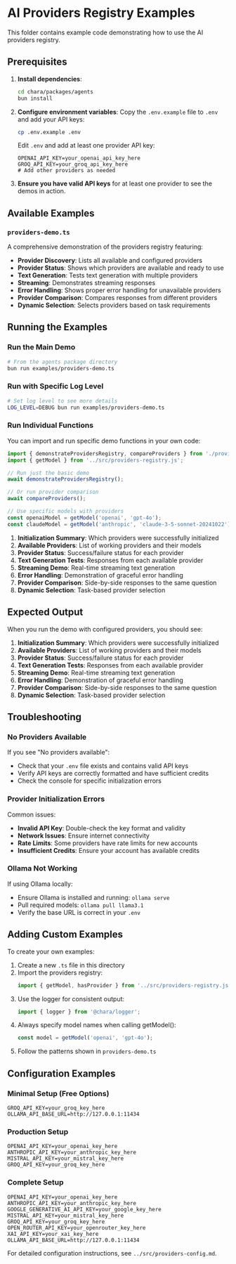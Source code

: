 # AI Providers Registry Examples

This folder contains example code demonstrating how to use the AI providers registry.

## Prerequisites

1. **Install dependencies**:
   ```bash
   cd chara/packages/agents
   bun install
   ```

2. **Configure environment variables**:
   Copy the `.env.example` file to `.env` and add your API keys:
   ```bash
   cp .env.example .env
   ```

   Edit `.env` and add at least one provider API key:
   ```env
   OPENAI_API_KEY=your_openai_api_key_here
   GROQ_API_KEY=your_groq_api_key_here
   # Add other providers as needed
   ```

3. **Ensure you have valid API keys** for at least one provider to see the demos in action.

## Available Examples

### `providers-demo.ts`

A comprehensive demonstration of the providers registry featuring:

- **Provider Discovery**: Lists all available and configured providers
- **Provider Status**: Shows which providers are available and ready to use
- **Text Generation**: Tests text generation with multiple providers
- **Streaming**: Demonstrates streaming responses
- **Error Handling**: Shows proper error handling for unavailable providers
- **Provider Comparison**: Compares responses from different providers
- **Dynamic Selection**: Selects providers based on task requirements

## Running the Examples

### Run the Main Demo

```bash
# From the agents package directory
bun run examples/providers-demo.ts
```

### Run with Specific Log Level

```bash
# Set log level to see more details
LOG_LEVEL=DEBUG bun run examples/providers-demo.ts
```

### Run Individual Functions

You can import and run specific demo functions in your own code:

```typescript
import { demonstrateProvidersRegistry, compareProviders } from './providers-demo.js';
import { getModel } from '../src/providers-registry.js';

// Run just the basic demo
await demonstrateProvidersRegistry();

// Or run provider comparison
await compareProviders();

// Use specific models with providers
const openaiModel = getModel('openai', 'gpt-4o');
const claudeModel = getModel('anthropic', 'claude-3-5-sonnet-20241022');
```

1. **Initialization Summary**: Which providers were successfully initialized
2. **Available Providers**: List of working providers and their models
3. **Provider Status**: Success/failure status for each provider
4. **Text Generation Tests**: Responses from each available provider
5. **Streaming Demo**: Real-time streaming text generation
6. **Error Handling**: Demonstration of graceful error handling
7. **Provider Comparison**: Side-by-side responses to the same question
8. **Dynamic Selection**: Task-based provider selection

## Expected Output

When you run the demo with configured providers, you should see:

1. **Initialization Summary**: Which providers were successfully initialized
2. **Available Providers**: List of working providers and their models
3. **Provider Status**: Success/failure status for each provider
4. **Text Generation Tests**: Responses from each available provider
5. **Streaming Demo**: Real-time streaming text generation
6. **Error Handling**: Demonstration of graceful error handling
7. **Provider Comparison**: Side-by-side responses to the same question
8. **Dynamic Selection**: Task-based provider selection

## Troubleshooting

### No Providers Available

If you see "No providers available":
- Check that your `.env` file exists and contains valid API keys
- Verify API keys are correctly formatted and have sufficient credits
- Check the console for specific initialization errors

### Provider Initialization Errors

Common issues:
- **Invalid API Key**: Double-check the key format and validity
- **Network Issues**: Ensure internet connectivity
- **Rate Limits**: Some providers have rate limits for new accounts
- **Insufficient Credits**: Ensure your account has available credits

### Ollama Not Working

If using Ollama locally:
- Ensure Ollama is installed and running: `ollama serve`
- Pull required models: `ollama pull llama3.1`
- Verify the base URL is correct in your `.env`

## Adding Custom Examples

To create your own examples:

1. Create a new `.ts` file in this directory
2. Import the providers registry:
   ```typescript
   import { getModel, hasProvider } from '../src/providers-registry.js';
   ```
3. Use the logger for consistent output:
   ```typescript
   import { logger } from '@chara/logger';
   ```
4. Always specify model names when calling getModel():
   ```typescript
   const model = getModel('openai', 'gpt-4o');
   ```
5. Follow the patterns shown in `providers-demo.ts`

## Configuration Examples

### Minimal Setup (Free Options)
```env
GROQ_API_KEY=your_groq_key_here
OLLAMA_API_BASE_URL=http://127.0.0.1:11434
```

### Production Setup
```env
OPENAI_API_KEY=your_openai_key_here
ANTHROPIC_API_KEY=your_anthropic_key_here
MISTRAL_API_KEY=your_mistral_key_here
GROQ_API_KEY=your_groq_key_here
```

### Complete Setup
```env
OPENAI_API_KEY=your_openai_key_here
ANTHROPIC_API_KEY=your_anthropic_key_here
GOOGLE_GENERATIVE_AI_API_KEY=your_google_key_here
MISTRAL_API_KEY=your_mistral_key_here
GROQ_API_KEY=your_groq_key_here
OPEN_ROUTER_API_KEY=your_openrouter_key_here
XAI_API_KEY=your_xai_key_here
OLLAMA_API_BASE_URL=http://127.0.0.1:11434
```

For detailed configuration instructions, see `../src/providers-config.md`.
